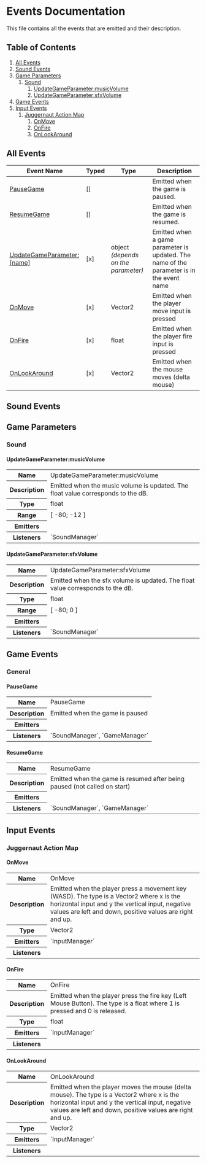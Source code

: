 # Events Documentation

This file contains all the events that are emitted and their description.

## Table of Contents

1. [All Events](#all-events)
2. [Sound Events](#sound-events)
3. [Game Parameters](#game-parameters)
    1. [Sound](#sound)
        1. [UpdateGameParameter:musicVolume](#updategameparametermusicvolume)
        2. [UpdateGameParameter:sfxVolume](#updategameparametersfxvolume)
4. [Game Events](#game-events)
5. [Input Events](#input-events)
    1. [Juggernaut Action Map](#juggernaut-action-map)
        1. [OnMove](#onmove)
        2. [OnFire](#onfire)
        3. [OnLookAround](#onlookaround)

## All Events

| Event Name                                       | Typed | Type                                | Description                                                                              |
|--------------------------------------------------|-------|-------------------------------------|------------------------------------------------------------------------------------------|
| [PauseGame](#pausegame)                          | []    |                                     | Emitted when the game is paused.                                                         |
| [ResumeGame](#resumegame)                        | []    |                                     | Emitted when the game is resumed.                                                        |
| [UpdateGameParameter:\[name\]](#game-parameters) | [x]   | object *(depends on the parameter)* | Emitted when a game parameter is updated. The name of the parameter is in the event name |
| [OnMove](#onmove)                                | [x]   | Vector2                             | Emitted when the player move input is pressed                                            |
| [OnFire](#onfire)                                | [x]   | float                               | Emitted when the player fire input is pressed                                            |
| [OnLookAround](#onlookaround)                    | [x]   | Vector2                             | Emitted when the mouse moves (delta mouse)                                               |

## Sound Events

## Game Parameters

### Sound

#### UpdateGameParameter:musicVolume

<table>
  <tr>
    <th>Name</th>
    <td>UpdateGameParameter:musicVolume</td>
  </tr>
  <tr>
    <th>Description</th>
    <td>Emitted when the music volume is updated. The float value corresponds to the dB.</td>
  </tr>
    <tr>
        <th>Type</th>
        <td>float</td>
    </tr>
    <tr>
        <th>Range</th>
        <td>[ -80; -12 ]</td>
    </tr>
    <tr>
        <th>Emitters</th>
        <td></td>
    </tr>
    <tr>
        <th>Listeners</th>
        <td>`SoundManager`</td>
    </tr>
</table>

#### UpdateGameParameter:sfxVolume

<table>
  <tr>
    <th>Name</th>
    <td>UpdateGameParameter:sfxVolume</td>
  </tr>
  <tr>
    <th>Description</th>
    <td>Emitted when the sfx volume is updated. The float value corresponds to the dB.</td>
  </tr>
    <tr>
        <th>Type</th>
        <td>float</td>
    </tr>
    <tr>
        <th>Range</th>
        <td>[ -80; 0 ]</td>
    </tr>
    <tr>
        <th>Emitters</th>
        <td></td>
    <tr>
        <th>Listeners</th>
        <td>`SoundManager`</td>
    </tr>
</table>

## Game Events

### General

#### PauseGame

<table>
  <tr>
    <th>Name</th>
    <td>PauseGame</td>
  </tr>
  <tr>
    <th>Description</th>
    <td>Emitted when the game is paused</td>
  </tr>
    <tr>
        <th>Emitters</th>
        <td></td>
    </tr>
    <tr>
        <th>Listeners</th>
        <td>`SoundManager`, `GameManager`</td>
    </tr>
</table>

#### ResumeGame

<table>
  <tr>
    <th>Name</th>
    <td>ResumeGame</td>
  </tr>
  <tr>
    <th>Description</th>
    <td>Emitted when the game is resumed after being paused (not called on start)</td>
  </tr>
    <tr>
        <th>Emitters</th>
        <td></td>
    </tr>
    <tr>
        <th>Listeners</th>
        <td>`SoundManager`, `GameManager`</td>
    </tr>
</table>


## Input Events

### Juggernaut Action Map

#### OnMove

<table>
  <tr>
    <th>Name</th>
    <td>OnMove</td>
  </tr>
  <tr>
    <th>Description</th>
    <td>Emitted when the player press a movement key (WASD).
        The type is a Vector2 where x is the horizontal input and y the vertical input, negative values are left and down, positive values are right and up.    
</td>
  </tr>
    <tr>
        <th>Type</th>
        <td>Vector2</td>
    </tr>
    <tr>
        <th>Emitters</th>
        <td>`InputManager`</td>
    </tr>
    <tr>
        <th>Listeners</th>
        <td></td>
    </tr>
</table>


#### OnFire

<table>
  <tr>
    <th>Name</th>
    <td>OnFire</td>
  </tr>
  <tr>
    <th>Description</th>
    <td>Emitted when the player press the fire key (Left Mouse Button).
        The type is a float where 1 is pressed and 0 is released.
    </td>
  </tr>
    <tr>
        <th>Type</th>
        <td>float</td>
    </tr>
    <tr>
        <th>Emitters</th>
        <td>`InputManager`</td>
    </tr>
    <tr>
        <th>Listeners</th>
        <td></td>
    </tr>
</table>

#### OnLookAround

<table>
  <tr>
    <th>Name</th>
    <td>OnLookAround</td>
  </tr>
  <tr>
    <th>Description</th>
    <td>Emitted when the player moves the mouse (delta mouse).
        The type is a Vector2 where x is the horizontal input and y the vertical input, negative values are left and down, positive values are right and up.
    </td>
  </tr>
    <tr>
        <th>Type</th>
        <td>Vector2</td>
    </tr>
    <tr>
        <th>Emitters</th>
        <td>`InputManager`</td>
    </tr>
    <tr>
        <th>Listeners</th>
        <td></td>
    </tr>
</table>



